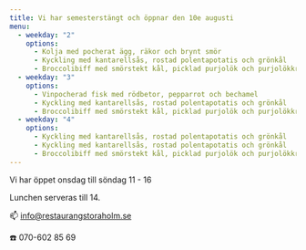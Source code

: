 ```yaml
---
title: Vi har semesterstängt och öppnar den 10e augusti
menu:
  - weekday: "2"
    options:
      - Kolja med pocherat ägg, räkor och brynt smör
      - Kyckling med kantarellsås, rostad polentapotatis och grönkål
      - Broccolibiff med smörstekt kål, picklad purjolök och purjolökkräm
  - weekday: "3"
    options:
      - Vinpocherad fisk med rödbetor, pepparrot och bechamel
      - Kyckling med kantarellsås, rostad polentapotatis och grönkål
      - Broccolibiff med smörstekt kål, picklad purjolök och purjolökkräm
  - weekday: "4"
    options:
      - Kyckling med kantarellsås, rostad polentapotatis och grönkål
      - Kyckling med kantarellsås, rostad polentapotatis och grönkål
      - Broccolibiff med smörstekt kål, picklad purjolök och purjolökkräm
---
```

Vi har öppet onsdag till söndag 11 - 16

Lunchen serveras till 14.[](http://www.bjorlandagard.se)[](http://www.bjorlandagard.se)[](https://www.restaurangstoraholm.se/helg/?i=2)[](https://www.restaurangstoraholm.se/helg/?i=2)

📫 info@restaurangstoraholm.se

☎️ 070-602 85 69